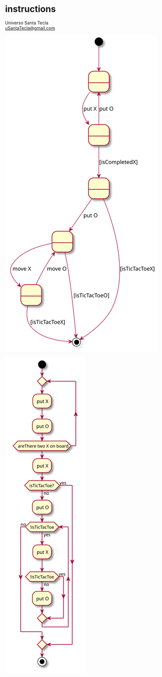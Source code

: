 # instructions
Universo Santa Tecla  
[uSantaTecla@gmail.com](mailto:uSantaTecla@gmail.com)  

![instructionsState](./instructionsState.svg) 

![instructionsActivity](./instructionsActivity.svg) 
